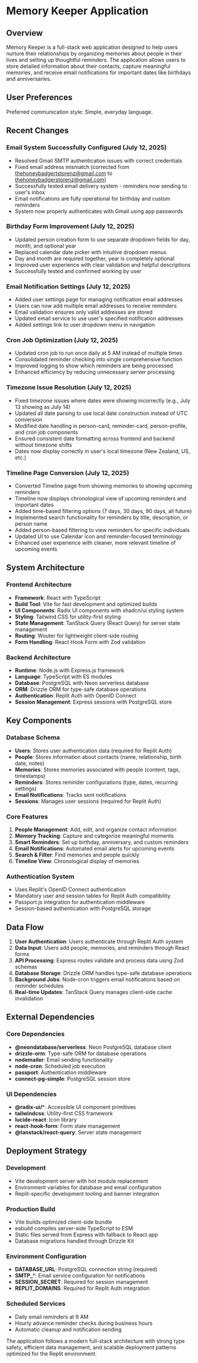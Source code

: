 # Memory Keeper Application

## Overview

Memory Keeper is a full-stack web application designed to help users nurture their relationships by organizing memories about people in their lives and setting up thoughtful reminders. The application allows users to store detailed information about their contacts, capture meaningful memories, and receive email notifications for important dates like birthdays and anniversaries.

## User Preferences

Preferred communication style: Simple, everyday language.

## Recent Changes

### Email System Successfully Configured (July 12, 2025)
- Resolved Gmail SMTP authentication issues with correct credentials
- Fixed email address mismatch (corrected from thehoneybadgertstorenz@gmail.com to thehoneybadgerstorenz@gmail.com)
- Successfully tested email delivery system - reminders now sending to user's inbox
- Email notifications are fully operational for birthday and custom reminders
- System now properly authenticates with Gmail using app passwords

### Birthday Form Improvement (July 12, 2025)
- Updated person creation form to use separate dropdown fields for day, month, and optional year
- Replaced calendar date picker with intuitive dropdown menus
- Day and month are required together, year is completely optional
- Improved user experience with clear validation and helpful descriptions
- Successfully tested and confirmed working by user

### Email Notification Settings (July 12, 2025)
- Added user settings page for managing notification email addresses
- Users can now add multiple email addresses to receive reminders
- Email validation ensures only valid addresses are stored
- Updated email service to use user's specified notification addresses
- Added settings link to user dropdown menu in navigation

### Cron Job Optimization (July 12, 2025)
- Updated cron job to run once daily at 5 AM instead of multiple times
- Consolidated reminder checking into single comprehensive function
- Improved logging to show which reminders are being processed
- Enhanced efficiency by reducing unnecessary server processing

### Timezone Issue Resolution (July 12, 2025)
- Fixed timezone issues where dates were showing incorrectly (e.g., July 13 showing as July 14)
- Updated all date parsing to use local date construction instead of UTC conversion
- Modified date handling in person-card, reminder-card, person-profile, and cron job components
- Ensured consistent date formatting across frontend and backend without timezone shifts
- Dates now display correctly in user's local timezone (New Zealand, US, etc.)

### Timeline Page Conversion (July 12, 2025)
- Converted Timeline page from showing memories to showing upcoming reminders
- Timeline now displays chronological view of upcoming reminders and important dates
- Added time-based filtering options (7 days, 30 days, 90 days, all future)
- Implemented search functionality for reminders by title, description, or person name
- Added person-based filtering to view reminders for specific individuals
- Updated UI to use Calendar icon and reminder-focused terminology
- Enhanced user experience with cleaner, more relevant timeline of upcoming events

## System Architecture

### Frontend Architecture
- **Framework**: React with TypeScript
- **Build Tool**: Vite for fast development and optimized builds
- **UI Components**: Radix UI components with shadcn/ui styling system
- **Styling**: Tailwind CSS for utility-first styling
- **State Management**: TanStack Query (React Query) for server state management
- **Routing**: Wouter for lightweight client-side routing
- **Form Handling**: React Hook Form with Zod validation

### Backend Architecture
- **Runtime**: Node.js with Express.js framework
- **Language**: TypeScript with ES modules
- **Database**: PostgreSQL with Neon serverless database
- **ORM**: Drizzle ORM for type-safe database operations
- **Authentication**: Replit Auth with OpenID Connect
- **Session Management**: Express sessions with PostgreSQL store

## Key Components

### Database Schema
- **Users**: Stores user authentication data (required for Replit Auth)
- **People**: Stores information about contacts (name, relationship, birth date, notes)
- **Memories**: Stores memories associated with people (content, tags, timestamps)
- **Reminders**: Stores reminder configurations (type, dates, recurring settings)
- **Email Notifications**: Tracks sent notifications
- **Sessions**: Manages user sessions (required for Replit Auth)

### Core Features
1. **People Management**: Add, edit, and organize contact information
2. **Memory Tracking**: Capture and categorize meaningful moments
3. **Smart Reminders**: Set up birthday, anniversary, and custom reminders
4. **Email Notifications**: Automated email alerts for upcoming events
5. **Search & Filter**: Find memories and people quickly
6. **Timeline View**: Chronological display of memories

### Authentication System
- Uses Replit's OpenID Connect authentication
- Mandatory user and session tables for Replit Auth compatibility
- Passport.js integration for authentication middleware
- Session-based authentication with PostgreSQL storage

## Data Flow

1. **User Authentication**: Users authenticate through Replit Auth system
2. **Data Input**: Users add people, memories, and reminders through React forms
3. **API Processing**: Express routes validate and process data using Zod schemas
4. **Database Storage**: Drizzle ORM handles type-safe database operations
5. **Background Jobs**: Node-cron triggers email notifications based on reminder schedules
6. **Real-time Updates**: TanStack Query manages client-side cache invalidation

## External Dependencies

### Core Dependencies
- **@neondatabase/serverless**: Neon PostgreSQL database client
- **drizzle-orm**: Type-safe ORM for database operations
- **nodemailer**: Email sending functionality
- **node-cron**: Scheduled job execution
- **passport**: Authentication middleware
- **connect-pg-simple**: PostgreSQL session store

### UI Dependencies
- **@radix-ui/***: Accessible UI component primitives
- **tailwindcss**: Utility-first CSS framework
- **lucide-react**: Icon library
- **react-hook-form**: Form state management
- **@tanstack/react-query**: Server state management

## Deployment Strategy

### Development
- Vite development server with hot module replacement
- Environment variables for database and email configuration
- Replit-specific development tooling and banner integration

### Production Build
- Vite builds optimized client-side bundle
- esbuild compiles server-side TypeScript to ESM
- Static files served from Express with fallback to React app
- Database migrations handled through Drizzle Kit

### Environment Configuration
- **DATABASE_URL**: PostgreSQL connection string (required)
- **SMTP_***: Email service configuration for notifications
- **SESSION_SECRET**: Required for session management
- **REPLIT_DOMAINS**: Required for Replit Auth integration

### Scheduled Services
- Daily email reminders at 9 AM
- Hourly advance reminder checks during business hours
- Automatic cleanup and notification sending

The application follows a modern full-stack architecture with strong type safety, efficient data management, and scalable deployment patterns optimized for the Replit environment.